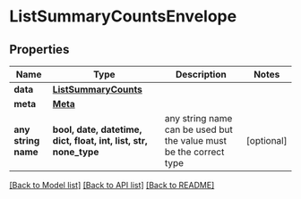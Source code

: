# ListSummaryCountsEnvelope


## Properties
Name | Type | Description | Notes
------------ | ------------- | ------------- | -------------
**data** | [**ListSummaryCounts**](ListSummaryCounts.md) |  | 
**meta** | [**Meta**](Meta.md) |  | 
**any string name** | **bool, date, datetime, dict, float, int, list, str, none_type** | any string name can be used but the value must be the correct type | [optional]

[[Back to Model list]](../README.md#documentation-for-models) [[Back to API list]](../README.md#documentation-for-api-endpoints) [[Back to README]](../README.md)


